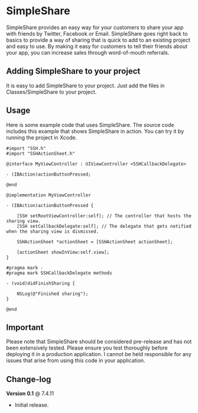 # SimpleShare

SimpleShare provides an easy way for your customers to share your app with friends by Twitter, Facebook or Email. SimpleShare goes right back to basics to provide a way of sharing that is quick to add to an existing project and easy to use. By making it easy for customers to tell their friends about your app, you can increase sales through word-of-mouth referrals.

## Adding SimpleShare to your project

It is easy to add SimpleShare to your project. Just add the files in Classes/SimpleShare to your project.

## Usage

Here is some example code that uses SimpleShare. The source code includes this example that shows SimpleShare in action. You can try it by running the project in Xcode.

	#import "SSH.h"
	#import "SSHActionSheet.h"

	@interface MyViewController : UIViewController <SSHCallbackDelegate>

	- (IBAction)actionButtonPressed;

	@end

	@implementation MyViewController

	- (IBAction)actionButtonPressed {
   
	    [SSH setRootViewController:self]; // The controller that hosts the sharing view.
	    [SSH setCallbackDelegate:self]; // The delegate that gets notified when the sharing view is dismissed.
   
	    SSHActionSheet *actionSheet = [SSHActionSheet actionSheet];
   
	    [actionSheet showInView:self.view];
	}

	#pragma mark -
	#pragma mark SSHCallbackDelegate methods

	- (void)didFinishSharing {
   
	    NSLog(@"Finished sharing");
	}

	@end

## Important

Please note that SimpleShare should be considered pre-release and has not been extensively tested. Please ensure you test thoroughly before deploying it in a production application. I cannot be held responsible for any issues that arise from using this code in your application.

## Change-log

**Version 0.1** @ 7.4.11

- Initial release.